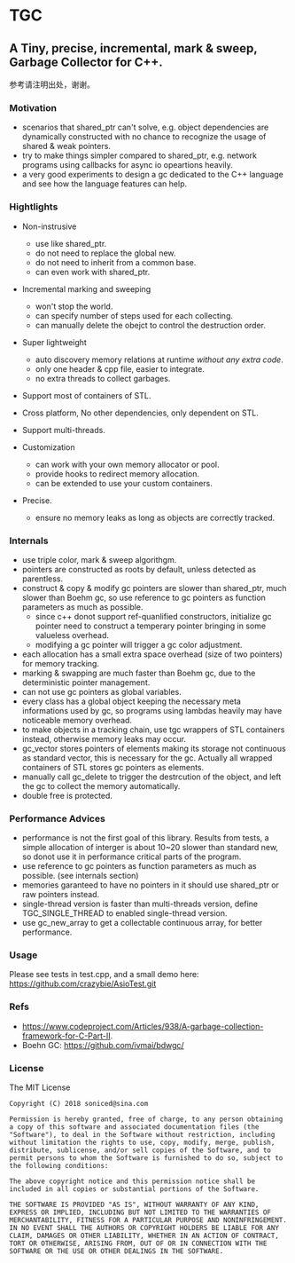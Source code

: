 # TGC

## A Tiny, precise, incremental, mark & sweep, Garbage Collector for C++.

参考请注明出处，谢谢。

### Motivation
- scenarios that shared_ptr can't solve, e.g. object dependencies are dynamically constructed with no chance to recognize the usage of shared & weak pointers.
- try to make things simpler compared to shared_ptr, e.g. network programs using callbacks for async io opeartions heavily.
- a very good experiments to design a gc dedicated to the C++ language and see how the language features can help.    

### Hightlights
- Non-instrusive
    - use like shared_ptr.
    - do not need to replace the global new.
    - do not need to inherit from a common base.    
    - can even work with shared_ptr.   

- Incremental marking and sweeping
    - won't stop the world.
    - can specify number of steps used for each collecting.
    - can manually delete the obejct to control the destruction order.

- Super lightweight
    - auto discovery memory relations at runtime *without any extra code*.
    - only one header & cpp file, easier to integrate.
    - no extra threads to collect garbages.
    
- Support most of containers of STL.        
- Cross platform, No other dependencies, only dependent on STL.    
- Support multi-threads.

- Customization
    - can work with your own memory allocator or pool.
    - provide hooks to redirect memory allocation.    
    - can be extended to use your custom containers.
    
- Precise.
    - ensure no memory leaks as long as objects are correctly tracked.

### Internals
- use triple color, mark & sweep algorithgm.
- pointers are constructed as roots by default, unless detected as parentless.
- construct & copy & modify gc pointers are slower than shared_ptr, much slower than Boehm gc, so use reference to gc pointers as function parameters as much as possible.
    - since c++ donot support ref-quanlified constructors, initialize gc pointer need to construct a temperary pointer bringing in some valueless overhead.
    - modifying a gc pointer will trigger a gc color adjustment.
- each allocation has a small extra space overhead (size of two pointers) for memory tracking.
- marking & swapping are much faster than Boehm gc, due to the deterministic pointer management.
- can not use gc pointers as global variables.
- every class has a global object keeping the necessary meta informations used by gc, so programs using lambdas heavily may have noticeable memory overhead.
- to make objects in a tracking chain, use tgc wrappers of STL containers instead, otherwise memory leaks may occur.
- gc_vector stores pointers of elements making its storage not continuous as standard vector, this is necessary for the gc. Actually all wrapped containers of STL stores gc pointers as elements.
- manually call gc_delete to trigger the destrcution of the object, and left the gc to collect the memory automatically.
- double free is protected.

### Performance Advices
- performance is not the first goal of this library. Results from tests, a simple allocation of interger is about 10~20 slower than standard new, so donot use it in performance critical parts of the program.
- use reference to gc pointers as function parameters as much as possible. (see internals section)
- memories garanteed to have no pointers in it should use shared_ptr or raw pointers instead.
- single-thread version is faster than multi-threads version, define TGC_SINGLE_THREAD to enabled single-thread version.
- use gc_new_array to get a collectable continuous array, for better performance.

### Usage

Please see tests in test.cpp, and a small demo here: https://github.com/crazybie/AsioTest.git

### Refs

- https://www.codeproject.com/Articles/938/A-garbage-collection-framework-for-C-Part-II.
- Boehn GC: https://github.com/ivmai/bdwgc/

### License

The MIT License

```
Copyright (C) 2018 soniced@sina.com

Permission is hereby granted, free of charge, to any person obtaining a copy of this software and associated documentation files (the "Software"), to deal in the Software without restriction, including without limitation the rights to use, copy, modify, merge, publish, distribute, sublicense, and/or sell copies of the Software, and to permit persons to whom the Software is furnished to do so, subject to the following conditions:

The above copyright notice and this permission notice shall be included in all copies or substantial portions of the Software.

THE SOFTWARE IS PROVIDED "AS IS", WITHOUT WARRANTY OF ANY KIND, EXPRESS OR IMPLIED, INCLUDING BUT NOT LIMITED TO THE WARRANTIES OF MERCHANTABILITY, FITNESS FOR A PARTICULAR PURPOSE AND NONINFRINGEMENT. IN NO EVENT SHALL THE AUTHORS OR COPYRIGHT HOLDERS BE LIABLE FOR ANY CLAIM, DAMAGES OR OTHER LIABILITY, WHETHER IN AN ACTION OF CONTRACT, TORT OR OTHERWISE, ARISING FROM, OUT OF OR IN CONNECTION WITH THE SOFTWARE OR THE USE OR OTHER DEALINGS IN THE SOFTWARE.
```
